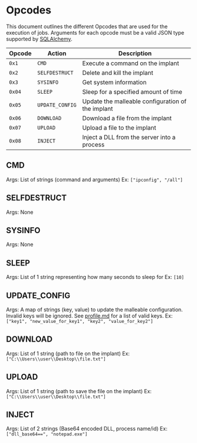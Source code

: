 # Opcodes

This document outlines the different Opcodes that are used for the execution of jobs.
Arguments for each opcode must be a valid JSON type supported by [SQLAlchemy](https://docs.sqlalchemy.org/en/14/core/type_basics.html#sqlalchemy.types.JSON).

| Opcode | Action | Description |
|--------|--------|-------------|
| `0x1` | `CMD` | Execute a command on the implant |
| `0x2` | `SELFDESTRUCT` | Delete and kill the implant |
| `0x3` | `SYSINFO` | Get system information |
| `0x04` | `SLEEP` | Sleep for a specified amount of time |
| `0x05` | `UPDATE_CONFIG` | Update the malleable configuration of the implant |
| `0x06` | `DOWNLOAD` | Download a file from the implant |
| `0x07` | `UPLOAD` | Upload a file to the implant |
| `0x08` | `INJECT` | Inject a DLL from the server into a process |

## CMD

Args: List of strings (command and arguments)
Ex: `["ipconfig", "/all"]`

## SELFDESTRUCT

Args: None

## SYSINFO

Args: None

## SLEEP

Args: List of 1 string representing how many seconds to sleep for
Ex: `[10]`

## UPDATE_CONFIG

Args: A map of strings (key, value) to update the malleable configuration.
Invalid keys will be ignored. See [profile.md](profile.md#client-options) for a list of valid keys.
Ex: `["key1", "new_value_for_key1", "key2", "value_for_key2"]`

## DOWNLOAD

Args: List of 1 string (path to file on the implant)
Ex: `["C:\\Users\\user\\Desktop\\file.txt"]`

## UPLOAD

Args: List of 1 string (path to save the file on the implant)
Ex: `["C:\\Users\\user\\Desktop\\file.txt"]`

## INJECT

Args: List of 2 strings (Base64 encoded DLL, process name/id)
Ex: `["dll_base64==", "notepad.exe"]`
